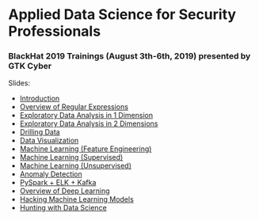 # Applied Data Science for Security Professionals
### BlackHat 2019 Trainings (August 3th-6th, 2019) presented by GTK Cyber


Slides:

- <a href="slides/Module 0 - Introduction.pdf">Introduction</a>
- <a href="slides/Module 0.5 - Overview of Regular Expressions.pdf">Overview of Regular Expressions</a>
- <a href="slides/Module 1 - Exploratory Data Analysis in 1 Dimension.pdf">Exploratory Data Analysis in 1 Dimension</a>
- <a href="slides/Module 2 - Exploratory Data Analysis in 2 Dimensions.pdf">Exploratory Data Analysis in 2 Dimensions</a>
- <a href="slides/Module 3 - Drilling Data.pdf">Drilling Data</a>
- <a href="slides/Module 4 - Data Visualization.pdf">Data Visualization</a>
- <a href="slides/Module 5.1 - Machine Learning (Feature Engineering).pdf">Machine Learning (Feature Engineering)</a>
- <a href="slides/Module 5.2 - Machine Learning (Supervised).pdf">Machine Learning (Supervised)</a>
- <a href="slides/Module 6 - Machine Learning (Unsupervised).pdf">Machine Learning (Unsupervised)</a>
- <a href="slides/Module 7 - Anomaly Detection.pdf">Anomaly Detection</a>
- <a href="slides/Module 8 - PySpark + ELK + Kafka.pdf">PySpark + ELK + Kafka</a>
- <a href="slides/Module 9 - Overview of Deep Learning.pdf">Overview of Deep Learning</a>
- <a href="slides/Module 10 - Hacking Machine Learning Models.pdf">Hacking Machine Learning Models</a>
- <a href="slides/Module 11 - Hunting with Data Science.pdf">Hunting with Data Science</a>
